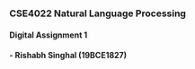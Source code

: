 ### CSE4022 Natural Language Processing
#### Digital Assignment 1
#### - Rishabh Singhal (19BCE1827)
